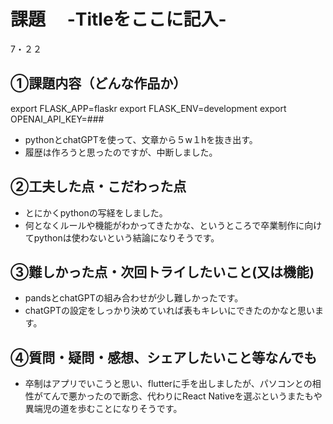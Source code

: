# 課題　 -Titleをここに記入-
7・２２

## ①課題内容（どんな作品か）
export FLASK_APP=flaskr
export FLASK_ENV=development
export OPENAI_API_KEY=###
- pythonとchatGPTを使って、文章から５w１hを抜き出す。
- 履歴は作ろうと思ったのですが、中断しました。

## ②工夫した点・こだわった点
- とにかくpythonの写経をしました。
- 何となくルールや機能がわかってきたかな、というところで卒業制作に向けてpythonは使わないという結論になりそうです。

## ③難しかった点・次回トライしたいこと(又は機能)
- pandsとchatGPTの組み合わせが少し難しかったです。
- chatGPTの設定をしっかり決めていれば表もキレいにできたのかなと思います。

## ④質問・疑問・感想、シェアしたいこと等なんでも
- 卒制はアプリでいこうと思い、flutterに手を出しましたが、パソコンとの相性がてんで悪かったので断念、代わりにReact Nativeを選ぶというまたもや異端児の道を歩むことになりそうです。
